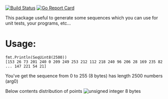 [![Build Status](https://travis-ci.org/Sepuka/gonerator.svg?branch=master)](https://travis-ci.org/Sepuka/gocademy)
[![Go Report Card](https://goreportcard.com/badge/github.com/Sepuka/gonerator)](https://goreportcard.com/report/github.com/Sepuka/gonerator)

This package useful to generate some sequences which you can use for unit tests, your programs, etc...

Usage:
=====
```
fmt.Println(SeqUint8(2500))
[153 26 73 201 240 0 209 249 253 212 112 218 240 96 206 28 169 235 82 ... 147 221 54 21]
```
You've get the sequence from 0 to 255 (8 bytes) has length 2500 numbers (arg0)

Below contents distribution of points
![unsigned integer 8 bytes](https://user-images.githubusercontent.com/825371/50472420-c33ad500-09c9-11e9-91d4-a1aca780244e.png)